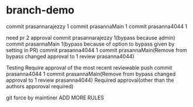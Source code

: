 
# branch-demo
commit prasannarajezzy 1 
commit prasannaMain 1
commit prasanna4044 1

need pr 2 approval
commit prasannarajezzy 1(bypass because admin)
commit prasannaMain 1(bypass because of option to bypass given by setting in PR)
commit prasanna4044 1
commit prasannaMain(Remove from bypass changed approval to 1 review prasanna4044)

Testing Require approval of the most recent reviewable push
commit prasanna4044 1
commit prasannaMain(Remove from bypass changed approval to 1 review prasanna4044)
Required approval(other than the authors apporoval required)


git force by maintiner
ADD MORE RULES





